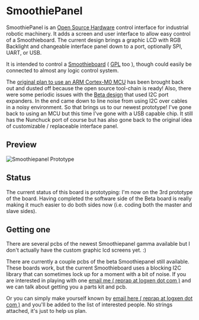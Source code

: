 
# SmoothiePanel

SmoothiePanel is an [Open Source Hardware](http://en.wikipedia.org/wiki/Open-source_hardware) control interface for industrial robotic machinery. It adds a screen and user interface to allow easy control of a Smoothieboard. The current design brings a graphic LCD with RGB Backlight and changeable interface panel down to a port, optionally SPI, UART, or USB.

It is intended to control a [Smoothieboard](http://smoothieware.org/Smoothieboard) ( [GPL](http://en.wikipedia.org/wiki/Gpl) too ), though could easily be connected to almost any logic control system.

The [original plan to use an ARM Cortex-M0 MCU](smoothiepanelalpha.md) has been brought back out and dusted off because the open source tool-chain is ready! Also, there were some periodic issues with the [Beta design](smoothiepanel-beta.md) that used I2C port expanders. In the end came down to line noise from using I2C over cables in a noisy environment. So that brings us to our newest prototype! I've gone back to using an MCU but this time I've gone with a USB capable chip. It still has the Nunchuck port of course but has also gone back to the original idea of customizable / replaceable interface panel.

## Preview

![Smoothiepanel Prototype](images/smoothie-panel-proto3-asm-sm.jpg)

## Status
The current status of this board is prototyping: I'm now on the 3rd prototype of the board. Having completed the software side of the Beta board is really making it much easier to do both sides now (i.e. coding both the master and slave sides).

## Getting one
There are several pcbs of the newest Smoothiepanel gamma available but I don't actually have the custom graphic lcd screens yet. :)

There are currently a couple pcbs of the beta Smoothiepanel still available. These boards work, but the current Smoothieboard uses a blocking I2C library that can sometimes lock up for a moment with a bit of noise. If you are interested in playing with one [email me ( reprap at logxen dot com )](mailto:reprap@logxen.com) and we can talk about getting you a parts kit and pcb.

Or you can simply make yourself known by [email here ( reprap at logxen dot com )](mailto:reprap@logxen.com) and you'll be added to the list of interested people. No strings attached, it's just to help us plan.
